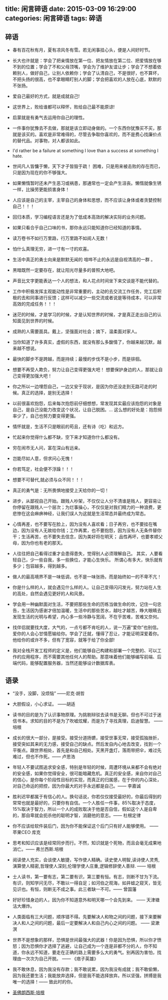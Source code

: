 title: 闲言碎语
date: 2015-03-09 16:29:00
categories: 闲言碎语
tags: 碎语
---

## 碎语

- 春有百花秋有月，夏有凉风冬有雪。若无闲事挂心头，便是人间好时节。

- 长大也许就是：学会了把亲情放在第一位、把友情放在第二位、把爱情放在够不到的位置；学会了不和父母顶嘴，学会为了维护友谊让步；学会了不想着依赖别人，做好自己，让别人依赖你；学会了认清自己，不是很好，也不算坏，不把头扬的很高，也不拿眼睛盯别人的脚；学会把喜欢的人放在心底，默默的不张扬。

- 爱自己最好的方式，就是成就自己!

- 这世界上，败给谁都可以释怀，败给自己最不能原谅!

- 启蒙就是有勇气去运用你自己的理性。

- 一件事你犹豫去不去做，那就是该立即动身做的。一个东西你犹豫买不买，那就是该买的。喜欢是非常难得的，尽管去争取你喜欢的，而不是费心找廉价点的替代品。对事物，对人都该如此。

- I'd rather be a failure at something I love than a success at something I hate.

- 世间凡人皆慵于懒，天下才子皆毁于疏！ 困难，只是用来被击败的存在而已，只是因为现在的你不够强大。

- 如果懒惰暂时还未产生恶习或祸患，那通常也一定会产生沮丧。懒惰就像生锈一样，比操劳更能损害身体！

- 人应该是自己的主宰，主宰自己的身体和思想，而不应该让身体或者贪婪控制自己！！！

- 回归本质，学习编程语言还是为了低成本高效的解决实际的业务问题。

- 如果只看合乎自己口味的书，那你永远只能知道你已经知道的事情。

- 读万卷书不如行万里路，行万里路不如阅人无数！

- 怕什么真理无穷，进一寸有一寸的欢喜。

- 生活中真正的勇士向来是默默无闻的 喧哗不止的永远是自视清高的一群 。

- 黑暗既然一定要存在，就让阳光尽量多的普照大地吧。

- 声音比文字更能表达一个人的想法，和人花点时间坐下来交谈是不能代替的。

- 工作中积极发挥主观能动性是非常重要的，主动的去交流工作任务，完工后积极的去和同事进行反馈；这样可以减少一些交流或者说是等待成本，可以非常高效的完成任务！！！

- 迷茫的时候，才是学习的时候，才是认知世界的时候，才是真正走出自己的认知面见到世界的时候。

- 成熟的人需要面具。戴上，坚强面对社会；摘下，温柔面对家人。

- 当你知道了许多真实，虚假的东西，就没有那么多酸情了，你越来越沉默，越来越不想说。

- 最快的脚步不是跨越，而是持续；最慢的步伐不是小步，而是徘徊。

- 想要不再受人欺负，努力让自己变得更强大吧！ 想要保护身边的人，那就让自己变得更加强大吧！

- 你之所以一边埋怨自己，一边又安于现状，是因为你还没走到无路可走的时候。真正的选择，是别无选择！

- 以前很喜欢抱怨，后来每次抱怨前仔细想想，常发现其实最应该抱怨的对象是自己，是自己没能力改变这个状况，让自己脱困。... 这么想的好处是：抱怨频率少了，自己也努力要变得更强。

- 情怀就是，生活不只是眼前的苟且，还有诗（吃）和远方。

- 忙起来你觉得什么都不缺，空下来才知道你什么都没有。

- 穷在闹市无人问，富在深山有远亲。

- 岂能尽如人意，但求问心无愧！

- 你若笃定，社会便不浮躁！！！

- 想要不可替代,就必须与众不同！！！

- 真正的勇气是：无所畏惧地接受上天给你的一切！

- 进步，从鄙视自己开始。跟贱人吵架，不仅仅让人分不清谁是贱人，更容易让你停留在跟贱人一个层次；为烂事操心，不仅仅是对我们精力的一种浪费，更悲惨在这会麻痹神经，让我们误人为这就是生活常态并最终成为常态。

- 心情再差，也不要写在脸上，因为没有人喜欢看；日子再穷，也不要挂在嘴边，因为没有人无故给你钱；工作再累，也不要抱怨，因为没有人无条件替你干；生活再苦，也不要失去信念，因为美好将在明天； 品性再坏，也要孝顺父母，因为你也有老的那天。

- 人往往把自己看得过重才会患得患失，觉得别人必须理解自己。 其实，人要看轻自己，少一些自我，多一些换位，才能心生快乐。 所谓心有多大，快乐就有多少；包容越多，得到越多。

- 做人的最高境界不是一味低调，也不是一味张扬，而是始终如一的不卑不亢！

- 你是什么样的人，就会遇见什么样的人。让自己变得闪闪发光，努力站在人生的高处，自然会遇见更好的人和风景。

- 学会用一种幽默面对生活，不要把那些生命的历练当做生命的坎，记住一句忠告，生活因为感谢才倍加温暖，生活中的那些苦水，越吐才越苦，睁大眼睛去发现生活的光明与希望，内心多一些冷静与宽阔，不在乎苦难，苦难又奈何。

- 找伴侣就要找大度，大气的，一点亏都不肯吃的人，说一万遍“爱你”也别信。爱你的人会心甘情愿输给你。学会了迁就，懂得了忍让，才能证明深爱着你。他给你的或许不多，但有了宽容，就等于给了你全部!

- 我对全栈开发工程师的定义是，他们能够自己构建和部署一个完整的、可以工作的应用程序，而不需要其他任何人的帮助。那意味着他们能够编写前端、后端代码，能够配置服务器，当然还能够设计数据库表。



## 语录

- “没手，没脚，没烦恼” ——尼克·胡哲

- 大胆假设，小心求证。 ——胡适

- 读书的目的是为了认识事物原理。为挑剔辩驳去读书是无聊。但也不可过于迷信书本。求知的目的不是为了吹嘘炫耀，而是为了寻找真理，启迪智慧。 ——培根

- 成长的很大一部分，是接受。接受分道扬镳，接受世事无常，接受孤独挫折，接受突如其来的无力感，接受自己的缺点。然后发自内心地去改变，找到一个平衡点。跟世界相处，首先是和自己相处。天黑开盏灯，落雨带把伞，难过先难过，但也不作死。—— 卢思浩

- 年轻人不要试图追求安全感，特别是年轻的时候，周遭环境从来都不会有绝对的安全感，如果你觉得安全，很可能暗藏危机。真正的安全感，来自你对自己的信心，是你每个阶段性目标的实现，而真正的归属感，在于你的内心深处，对自己命运的把控，因为你最大的对手永远都是自己。—— 李嘉诚

- 胜利迟早都属于有信心的人。换句话说，你若仅仅接受最好的，你最后得到的常常也就是最好的，只要你有自信。一个人胜任一件事，85%取决于态度，15%取决于智力，所以一个人的成败取决于他是否自信，假如这个人是自卑的，那自卑就会扼杀他的聪明才智，消磨他的意志。—— 杜根定律

- 你不应该给软件装后门，因为你不能保证这个后门只有好人能够使用。  —— 苹果CEO 库克

- 思考和知识应该是经常同步而行。不然，知识就是个死物，而且会毫无成果地消亡。—— 弗兰西斯.培根

- 阅读使人充实，会谈使人敏捷，写作使人精确。读史使人明智,读诗使人灵秀,演算使人精密,哲理使人深刻,伦理学使人庄重,逻辑修辞使人善辩. —— 培根

- 士人读书，第一要有志，第二要有识，第三要有恒。有志，则断不甘为下流。有识，则知学问无尽，不敢以一得自足；如河伯之观海，如井蛙之窥天，皆无见识也。有恒，则断无不成之事。此三者缺一不可。—— 曾国藩

- 好好珍惜身边的人，因为你不知道意外和明天哪一个会先到来。 —— 天津塘沽大爆炸。

- 人类面临有三大问题，顺序错不得。先要解决人和物之间的问题，接下来要解决人和人之间的问题，最后一定要解决人和自己内心之间的问题。 —— 梁漱溟

- 世界不是想象的那样，恐惧是世间最强大的武器！你是因为恐惧，所以你才愤怒；因为恐惧你才选择了逃避，让自己成为一个连是非都不分的人，你不知道，你永远不知道，要走在正确的路上需要多么大的勇气。别再因为害怕，找理由一次次为自己开脱。 —— 《痞子英雄》

- 我不敢休息，因为我没有存款；我不敢说累，因为我没有成就；我不敢偷懒，因为我还要生活；我能放弃选择，但是我不能选择放弃。所以坚强，拼搏是我唯一的选择！——  致此时的你。

- [圣佛朗西斯·培根](https://zh.wikiquote.org/zh-cn/%E5%BC%97%E8%98%AD%E8%A5%BF%E6%96%AF%C2%B7%E5%9F%B9%E6%A0%B9)


